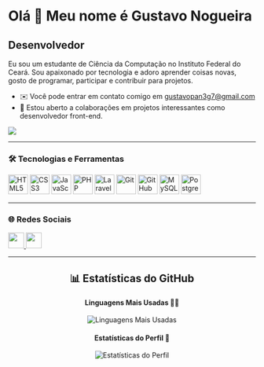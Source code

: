 Olá 👋 Meu nome é Gustavo Nogueira
==================================

Desenvolvedor
-------------

Eu sou um estudante de Ciência da Computação no Instituto Federal do Ceará. Sou apaixonado por tecnologia e adoro aprender coisas novas, gosto de programar, participar e contribuir para projetos.

* ✉️ Você pode entrar em contato comigo em [gustavopan3g7@gmail.com](mailto:gustavopan3g7@gmail.com)
* 🤝 Estou aberto a colaborações em projetos interessantes como desenvolvedor front-end.

<a href="https://www.github.com/gustavo-nog" target="_blank" rel="noreferrer">
  <img src="https://img.shields.io/github/followers/gustavo-nog?logo=github&style=for-the-badge&color=0891b2&labelColor=1c1917" />
</a>

---

### 🛠️ Tecnologias e Ferramentas

<p align="left">
  <img src="https://cdn.jsdelivr.net/gh/devicons/devicon/icons/html5/html5-original.svg" width="40" height="40" alt="HTML5" />
  <img src="https://cdn.jsdelivr.net/gh/devicons/devicon/icons/css3/css3-original.svg" width="40" height="40" alt="CSS3" />
  <img src="https://cdn.jsdelivr.net/gh/devicons/devicon/icons/javascript/javascript-original.svg" width="40" height="40" alt="JavaScript" />
  <img src="https://cdn.jsdelivr.net/gh/devicons/devicon/icons/php/php-original.svg" width="40" height="40" alt="PHP" />
  <img src="https://cdn.jsdelivr.net/gh/devicons/devicon/icons/laravel/laravel-plain.svg" width="40" height="40" alt="Laravel" />
  <img src="https://cdn.jsdelivr.net/gh/devicons/devicon/icons/git/git-original.svg" width="40" height="40" alt="Git" />
  <img src="https://cdn.jsdelivr.net/gh/devicons/devicon/icons/github/github-original.svg" width="40" height="40" alt="GitHub" />
  <img src="https://cdn.jsdelivr.net/gh/devicons/devicon/icons/mysql/mysql-original.svg" width="40" height="40" alt="MySQL" />
  <img src="https://cdn.jsdelivr.net/gh/devicons/devicon/icons/postgresql/postgresql-original.svg" width="40" height="40" alt="PostgreSQL" />
</p>

---

### 🌐 Redes Sociais

<p align="left"> 
  <a href="https://www.github.com/gustavo-nog" target="_blank" rel="noreferrer">
    <img src="https://raw.githubusercontent.com/danielcranney/readme-generator/main/public/icons/socials/github.svg" width="32" height="32" />
  </a>
  <a href="https://www.linkedin.com/in/gustavo-alves-nogueira/" target="_blank" rel="noreferrer">
    <img src="https://raw.githubusercontent.com/danielcranney/readme-generator/main/public/icons/socials/linkedin.svg" width="32" height="32" />
  </a>
</p>

---

<h2 align="center">📊 Estatísticas do GitHub</h2>

<h4 align="center">Linguagens Mais Usadas 👨‍💻</h4>
<p align="center">
  <img src="https://github-readme-stats.vercel.app/api/top-langs/?username=gustavo-nog&layout=compact&theme=dark" alt="Linguagens Mais Usadas" />
</p>

<h4 align="center">Estatísticas do Perfil 🎯</h4>
<p align="center">
  <img src="https://github-readme-stats.vercel.app/api?username=gustavo-nog&show_icons=true&theme=highcontrast" alt="Estatísticas do Perfil" />
</p>
